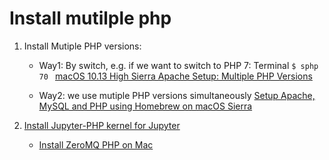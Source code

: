 # Install mutilple php

1. Install Mutiple PHP versions: 
	- Way1: By switch, e.g. 	if we want to switch to PHP 7: Terminal `$ sphp 70
`    [macOS 10.13 High Sierra Apache Setup: Multiple PHP Versions](https://getgrav.org/blog/macos-sierra-apache-multiple-php-versions) 

	- Way2: we use mutiple PHP versions simultaneously [Setup Apache, MySQL and PHP using Homebrew on macOS Sierra](https://lukearmstrong.github.io/2016/12/setup-apache-mysql-php-homebrew-macos-sierra/)

2. [Install  Jupyter-PHP kernel for Jupyter](https://litipk.github.io/Jupyter-PHP-Installer/) 
	- [Install ZeroMQ PHP on Mac](https://stackoverflow.com/questions/27629308/zeromq-php-on-mac-yosemite)

[2]:	https://medium.com/@wvervuurt/how-to-run-multiple-php-versions-simultaneously-under-os-x-el-capitan-using-standard-apache-98351f4cec67
	